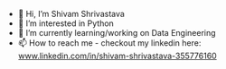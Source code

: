 - 👋 Hi, I’m Shivam Shrivastava
- 👀 I’m interested in Python
- 🌱 I’m currently learning/working on Data Engineering
- 📫 How to reach me - checkout my linkedin here: www.linkedin.com/in/shivam-shrivastava-355776160

<!---
shree7796/shree7796 is a ✨ special ✨ repository because its `README.md` (this file) appears on your GitHub profile.
You can click the Preview link to take a look at your changes.
--->

